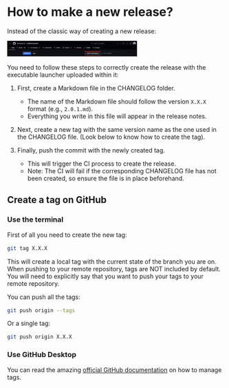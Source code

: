 # How to make a new release?
Instead of the classic way of creating a new release:

<img src="https://github.com/HenriquesLab/DL4MicEverywhere/blob/documentation/Wiki%20images/INTERNAL_DOCUMENTATION/Draft_new_release.png" alt="Regular draft new release." width="60%" height="60%" />

You need to follow these steps to correctly create the release with the executable launcher uploaded within it:

1. First, create a Markdown file in the CHANGELOG folder.

    * The name of the Markdown file should follow the version `X.X.X` format (e.g., `2.0.1.md`).
    * Everything you write in this file will appear in the release notes.

2. Next, create a new tag with the same version name as the one used in the CHANGELOG file. (Look below to know how to create the tag).

3. Finally, push the commit with the newly created tag.
    * This will trigger the CI process to create the release.
    * Note: The CI will fail if the corresponding CHANGELOG file has not been created, so ensure the file is in place beforehand.

## Create a tag on GitHub

### Use the terminal

First of all you need to create the new tag:

```bash
git tag X.X.X
```

This will create a local tag with the current state of the branch you are on. When pushing to your remote repository, tags are NOT included by default. You will need to explicitly say that you want to push your tags to your remote repository.

You can push all the tags:

```bash
git push origin --tags
```

Or a single tag:
```bash
git push origin X.X.X
```

### Use GitHub Desktop

You can read the amazing [official GitHub documentation](https://docs.github.com/en/desktop/managing-commits/managing-tags-in-github-desktop) on how to manage tags.